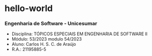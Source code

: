 # hello-world

### Engenharia de Software - Unicesumar

* Disciplina: TÓPICOS ESPECIAIS EM ENGENHARIA DE SOFTWARE II
* Módulo: 53/2023 modulo 54/2023
* Aluno: Carlos H. S. C. de Araújo
* R.A.: 21195885-5
